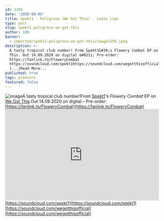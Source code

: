 ```yaml
---
id: 1256
date: '2020-09-09'
title: Spekt1 - Peligroso (We Got This) - Loose Lips
type: post
slug: spekt1-peligroso-we-got-this
author: 100
banner:
  - imported/spekt1-peligroso-we-got-this/image1256.jpeg
description: >-
  A tasty tropical club number! From Spekt1&#39;s Flowery Combat EP on We Got
  This. Out 14.09.2020 on digital &#8211; Pre-order:
  https://fanlink.to/FloweryCombat
  https://soundcloud.com/spekt1https://soundcloud.com/wegotthisofficial
  [...]Read More...
published: true
tags: premiere
featured: false
---
```

![image](../imported/spekt1-peligroso-we-got-this/image1256.jpeg)A tasty tropical club number!From [Spekt1](https://spekt1.bandcamp.com/)'s _Flowery Combat_ EP on [We Got This](https://wegotthis.bandcamp.com/).Out 14.09.2020 on digital – Pre-order: [https://fanlink.to/FloweryCombat](https://fanlink.to/FloweryCombat)<iframe width='100%' height='300' scrolling='no' frameborder='no' allow='autoplay' src='https://w.soundcloud.com/player/?url=https%3A//api.soundcloud.com/tracks/890469910&color=%23ff5500&auto_play=false&hide_related=false&show_comments=true&show_user=true&show_reposts=false&show_teaser=true'></iframe>[https://soundcloud.com/spekt1](https://soundcloud.com/spekt1)  
[https://soundcloud.com/wegotthisofficial](https://soundcloud.com/wegotthisofficial)